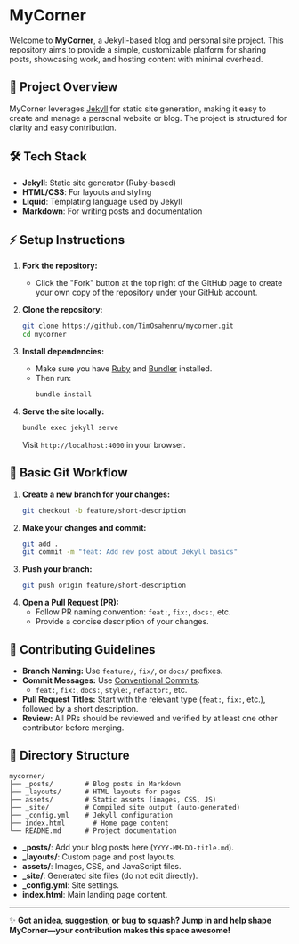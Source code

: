 # MyCorner

Welcome to **MyCorner**, a Jekyll-based blog and personal site project. This repository aims to provide a simple, customizable platform for sharing posts, showcasing work, and hosting content with minimal overhead.

## 🚀 Project Overview

MyCorner leverages [Jekyll](https://jekyllrb.com/) for static site generation, making it easy to create and manage a personal website or blog. The project is structured for clarity and easy contribution.

## 🛠️ Tech Stack

- **Jekyll**: Static site generator (Ruby-based)
- **HTML/CSS**: For layouts and styling
- **Liquid**: Templating language used by Jekyll
- **Markdown**: For writing posts and documentation

## ⚡ Setup Instructions

1. **Fork the repository:**

   - Click the "Fork" button at the top right of the GitHub page to create your own copy of the repository under your GitHub account.

2. **Clone the repository:**

   ```bash
   git clone https://github.com/TimOsahenru/mycorner.git
   cd mycorner
   ```

3. **Install dependencies:**

   - Make sure you have [Ruby](https://www.ruby-lang.org/en/documentation/installation/) and [Bundler](https://bundler.io/) installed.
   - Then run:
     ```bash
     bundle install
     ```

4. **Serve the site locally:**
   ```bash
   bundle exec jekyll serve
   ```
   Visit `http://localhost:4000` in your browser.

## 🔄 Basic Git Workflow

1. **Create a new branch for your changes:**
   ```bash
   git checkout -b feature/short-description
   ```
2. **Make your changes and commit:**
   ```bash
   git add .
   git commit -m "feat: Add new post about Jekyll basics"
   ```
3. **Push your branch:**
   ```bash
   git push origin feature/short-description
   ```
4. **Open a Pull Request (PR):**
   - Follow PR naming convention: `feat:`, `fix:`, `docs:`, etc.
   - Provide a concise description of your changes.

## 🤝 Contributing Guidelines

- **Branch Naming:** Use `feature/`, `fix/`, or `docs/` prefixes.
- **Commit Messages:** Use [Conventional Commits](https://www.conventionalcommits.org/en/v1.0.0/):
  - `feat:`, `fix:`, `docs:`, `style:`, `refactor:`, etc.
- **Pull Request Titles:** Start with the relevant type (`feat:`, `fix:`, etc.), followed by a short description.
- **Review:** All PRs should be reviewed and verified by at least one other contributor before merging.

## 📁 Directory Structure

```text
mycorner/
├── _posts/        # Blog posts in Markdown
├── _layouts/      # HTML layouts for pages
├── assets/        # Static assets (images, CSS, JS)
├── _site/         # Compiled site output (auto-generated)
├── _config.yml    # Jekyll configuration
├── index.html       # Home page content
└── README.md      # Project documentation
```

- **\_posts/**: Add your blog posts here (`YYYY-MM-DD-title.md`).
- **\_layouts/**: Custom page and post layouts.
- **assets/**: Images, CSS, and JavaScript files.
- **\_site/**: Generated site files (do not edit directly).
- **\_config.yml**: Site settings.
- **index.html**: Main landing page content.

---

✨ **Got an idea, suggestion, or bug to squash? Jump in and help shape MyCorner—your contribution makes this space awesome!**

